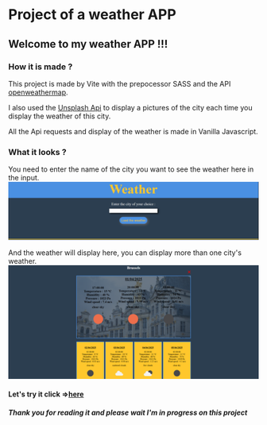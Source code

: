 # Project of a weather APP

## Welcome to my weather APP !!!

### How it is made ?

This project is made by Vite with the prepocessor SASS and the API [openweathermap](https://openweathermap.org/).

I also used the [Unsplash Api](https://unsplash.com/developers) to display a pictures of the city each time you display the weather of this city.

All the Api requests and display of the weather is made in Vanilla Javascript.

### What it looks ?

You need to enter the name of the city you want to see the weather here in the input.
![alt text](public/screen-input.png)

And the weather will display here, you can display more than one city's weather.
![alt text](public/screen-weather.png)

#### Let's try it click =>[here](https://patoucheh.github.io/weather-app/)

##### Thank you for reading it and please wait I'm in progress on this project
